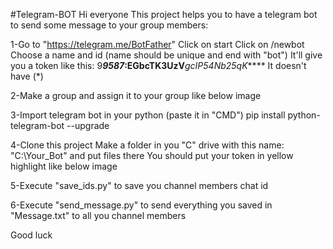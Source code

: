 #Telegram-BOT
Hi everyone
This project helps you to have a telegram bot to send some message to your group members:

1-Go to "https://telegram.me/BotFather"
	Click on start 
	Click on /newbot
	Choose a name and id (name should be unique and end with "bot")
	It'll give you a token like this:
		9***9587*:**EGbcTK3UzV*****gcIP54Nb25qK*****
		It doesn't have (*)

2-Make a group and assign it to your group like below image
 
3-Import telegram bot in your python (paste it in "CMD")
	pip install python-telegram-bot --upgrade

4-Clone this project
	Make a folder in you "C" drive with this name: "C:\Your_Bot" and put files there
	You should put your token in yellow highlight like below image
 

5-Execute "save_ids.py" to save you channel members chat id

6-Execute "send_message.py" to send everything you saved in "Message.txt" to all you channel members

Good luck
